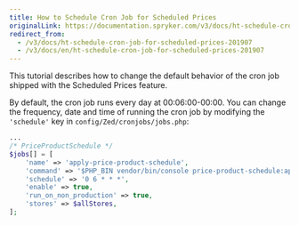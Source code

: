 ```yaml
---
title: How to Schedule Cron Job for Scheduled Prices
originalLink: https://documentation.spryker.com/v3/docs/ht-schedule-cron-job-for-scheduled-prices-201907
redirect_from:
  - /v3/docs/ht-schedule-cron-job-for-scheduled-prices-201907
  - /v3/docs/en/ht-schedule-cron-job-for-scheduled-prices-201907
---
```



This tutorial describes how to change the default behavior of the cron job shipped with the Scheduled Prices feature.

By default, the cron job runs every day at 00:06:00-00:00. You can change the frequency, date and time of running the cron job by modifying the `'schedule'`  key in `config/Zed/cronjobs/jobs.php`:

```PHP
...
/* PriceProductSchedule */
$jobs[] = [
    'name' => 'apply-price-product-schedule',
    'command' => '$PHP_BIN vendor/bin/console price-product-schedule:apply',
    'schedule' => '0 6 * * *',
    'enable' => true,
    'run_on_non_production' => true,
    'stores' => $allStores,
];
```

<!-- Last review date: Jul 17, 2019 by Jeremy Foruna, Andrii Tserkovnyi-->
